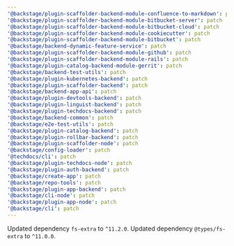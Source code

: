 ```yaml
---
'@backstage/plugin-scaffolder-backend-module-confluence-to-markdown': patch
'@backstage/plugin-scaffolder-backend-module-bitbucket-server': patch
'@backstage/plugin-scaffolder-backend-module-bitbucket-cloud': patch
'@backstage/plugin-scaffolder-backend-module-cookiecutter': patch
'@backstage/plugin-scaffolder-backend-module-bitbucket': patch
'@backstage/backend-dynamic-feature-service': patch
'@backstage/plugin-scaffolder-backend-module-github': patch
'@backstage/plugin-scaffolder-backend-module-rails': patch
'@backstage/plugin-catalog-backend-module-gerrit': patch
'@backstage/backend-test-utils': patch
'@backstage/plugin-kubernetes-backend': patch
'@backstage/plugin-scaffolder-backend': patch
'@backstage/backend-app-api': patch
'@backstage/plugin-devtools-backend': patch
'@backstage/plugin-linguist-backend': patch
'@backstage/plugin-techdocs-backend': patch
'@backstage/backend-common': patch
'@backstage/e2e-test-utils': patch
'@backstage/plugin-catalog-backend': patch
'@backstage/plugin-rollbar-backend': patch
'@backstage/plugin-scaffolder-node': patch
'@backstage/config-loader': patch
'@techdocs/cli': patch
'@backstage/plugin-techdocs-node': patch
'@backstage/plugin-auth-backend': patch
'@backstage/create-app': patch
'@backstage/repo-tools': patch
'@backstage/plugin-app-backend': patch
'@backstage/cli-node': patch
'@backstage/plugin-app-node': patch
'@backstage/cli': patch
---
```


Updated dependency `fs-extra` to `^11.2.0`.
Updated dependency `@types/fs-extra` to `^11.0.0`.
